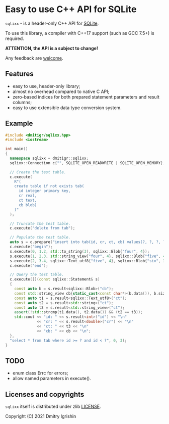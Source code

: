 # Easy to use C++ API for SQLite

`sqlixx` - is a header-only C++ API for [SQLite].

To use this library, a compiler with C++17 support (such as GCC 7.5+) is required.

**ATTENTION, the API is a subject to change!**

Any feedback are [welcome][dmitigr_mail].

## Features

  - easy to use, header-only library;
  - almost no overhead compared to native C API;
  - zero-based indices for both prepared statement parameters and result columns;
  - easy to use extensible data type conversion system.

## Example

```cpp
#include <dmitigr/sqlixx.hpp>
#include <iostream>

int main()
{
  namespace sqlixx = dmitigr::sqlixx;
  sqlixx::Connection c{"", SQLITE_OPEN_READWRITE | SQLITE_OPEN_MEMORY};

  // Create the test table.
  c.execute(
    R"(
    create table if not exists tab(
      id integer primary key,
      cr real,
      ct text,
      cb blob)
    )"
  );

  // Truncate the test table.
  c.execute("delete from tab");

  // Populate the test table.
  auto s = c.prepare("insert into tab(id, cr, ct, cb) values(?, ?, ?, ?)");
  c.execute("begin");
  s.execute(0, 1.2, std::to_string(3), sqlixx::Blob{"four", 4});
  s.execute(1, 2.3, std::string_view{"four", 4}, sqlixx::Blob{"five", 4});
  s.execute(2, 3.4, sqlixx::Text_utf8{"five", 4}, sqlixx::Blob{"six", 3});
  c.execute("end");

  // Query the test table.
  c.execute([](const sqlixx::Statement& s)
  {
    const auto b = s.result<sqlixx::Blob>("cb");
    const std::string_view cb{static_cast<const char*>(b.data()), b.size()};
    const auto t1 = s.result<sqlixx::Text_utf8>("ct");
    const auto t2 = s.result<std::string>("ct");
    const auto t3 = s.result<std::string_view>("ct");
    assert(!std::strcmp(t1.data(), t2.data()) && (t2 == t3));
    std::cout << "id: " << s.result<int>("id") << "\n"
              << "cr: " << s.result<double>("cr") << "\n"
              << "ct: " << t3 << "\n"
              << "cb: " << cb << "\n";
  },
  "select * from tab where id >= ? and id < ?", 0, 3);
}
```

## TODO

  - enum class Errc for errors;
  - allow named parameters in execute().

## Licenses and copyrights

`sqlixx` itself is distributed under zlib [LICENSE](LICENSE.txt).

Copyright (C) 2021 Dmitry Igrishin

[dmitigr_mail]: mailto:dmitigr@gmail.com

[SQLite]: https://www.sqlite.org/

